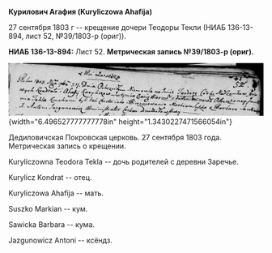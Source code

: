 **Курилович Агафия (Kuryliczowa Ahafija)**

27 сентября 1803 г -- крещение дочери Теодоры Текли (НИАБ 136-13-894,
лист 52, №39/1803-р (ориг)).

**НИАБ 136-13-894:** Лист 52. **Метрическая запись №39/1803-р (ориг).**

![](./media/52e59949be11f7b404d1c382f46ea8ce9dfbb944.png){width="6.496527777777778in"
height="1.3430227471566054in"}

Дедиловичская Покровская церковь. 27 сентября 1803 года. Метрическая
запись о крещении.

Kuryliczowna Teodora Tekla -- дочь родителей с деревни Заречье.

Kurylicz Kondrat -- отец.

Kuryliczowa Ahafija -- мать.

Suszko Markian -- кум.

Sawicka Barbara -- кума.

Jazgunowicz Antoni -- ксёндз.
